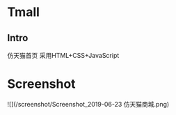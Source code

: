 # Tmall
## Intro
仿天猫首页
采用HTML+CSS+JavaScript
# Screenshot
![](/screenshot/Screenshot_2019-06-23 仿天猫商城.png)

